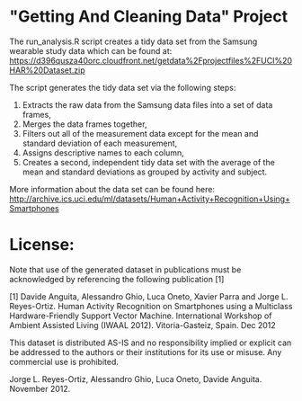 # "Getting And Cleaning Data" Project
The run_analysis.R script creates a tidy data set from the Samsung wearable study data which can be found at:
https://d396qusza40orc.cloudfront.net/getdata%2Fprojectfiles%2FUCI%20HAR%20Dataset.zip

The script generates the tidy data set via the following steps:
1. Extracts the raw data from the Samsung data files into a set of data frames,
2. Merges the data frames together,
3. Filters out all of the measurement data except for the mean and standard deviation of each measurement,
4. Assigns descriptive names to each column,
5. Creates a second, independent tidy data set with the average of the mean and standard deviations as grouped by activity and subject.

More information about the data set can be found here:
http://archive.ics.uci.edu/ml/datasets/Human+Activity+Recognition+Using+Smartphones


License:
========
Note that use of the generated dataset in publications must be acknowledged by referencing the following publication [1] 

[1] Davide Anguita, Alessandro Ghio, Luca Oneto, Xavier Parra and Jorge L. Reyes-Ortiz. Human Activity Recognition on Smartphones using a Multiclass Hardware-Friendly Support Vector Machine. International Workshop of Ambient Assisted Living (IWAAL 2012). Vitoria-Gasteiz, Spain. Dec 2012

This dataset is distributed AS-IS and no responsibility implied or explicit can be addressed to the authors or their institutions for its use or misuse. Any commercial use is prohibited.

Jorge L. Reyes-Ortiz, Alessandro Ghio, Luca Oneto, Davide Anguita. November 2012.

